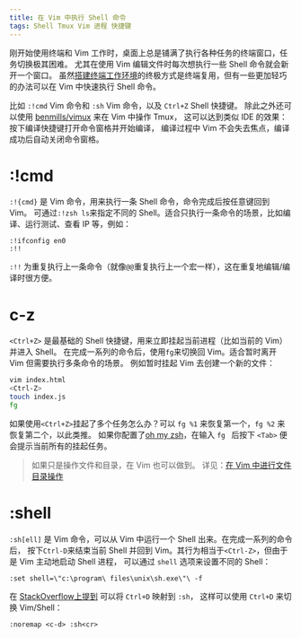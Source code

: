 ```yaml
---
title: 在 Vim 中执行 Shell 命令
tags: Shell Tmux Vim 进程 快捷键
---
```


刚开始使用终端和 Vim 工作时，桌面上总是铺满了执行各种任务的终端窗口，任务切换极其困难。
尤其在使用 Vim 编辑文件时每次想执行一些 Shell 命令就会新开一个窗口。
虽然[搭建终端工作环境][tmux]的终极方式是终端复用，但有一些更加轻巧的办法可以在 Vim 中快速执行 Shell 命令。

比如 `:!cmd` Vim 命令和 `:sh` Vim 命令，以及 `Ctrl+Z` Shell 快捷键。
除此之外还可以使用 [benmills/vimux][benmills/vimux] 来在 Vim 中操作 Tmux，
这可以达到类似 IDE 的效果：按下编译快捷键打开命令窗格并开始编译，
编译过程中 Vim 不会失去焦点，编译成功后自动关闭命令窗格。

<!--more-->

# :!cmd

`:!{cmd}` 是 Vim 命令，用来执行一条 Shell 命令，命令完成后按任意键回到 Vim。
可通过`:!zsh ls`来指定不同的 Shell。适合只执行一条命令的场景，比如编译、运行测试、查看 IP 等，例如：

```vim
:!ifconfig en0
:!!
```

`:!!` 为重复执行上一条命令（就像`@@`重复执行上一个宏一样），这在重复地编辑/编译时很方便。

# c-z

`<Ctrl+Z>` 是最基础的 Shell 快捷键，用来立即挂起当前进程（比如当前的 Vim）并进入 Shell。
在完成一系列的命令后，使用`fg`来切换回 Vim。适合暂时离开 Vim 但需要执行多条命令的场景。
例如暂时挂起 Vim 去创建一个新的文件：

```bash
vim index.html
<Ctrl-Z>
touch index.js
fg
```

如果使用`<Ctrl+Z>`挂起了多个任务怎么办？可以 `fg %1` 来恢复第一个，`fg %2` 来恢复第二个，以此类推。
如果你配置了[oh my zsh][omz]，在输入 `fg ` 后按下 `<Tab>` 便会提示当前所有的挂起任务。

> 如果只是操作文件和目录，在 Vim 也可以做到。
> 详见：[在 Vim 中进行文件目录操作](/2016/10/14/vim-file-and-directory.html)

# :shell

`:sh[ell]` 是 Vim 命令，可以从 Vim 中运行一个 Shell 出来。在完成一系列的命令后，
按下`Ctrl-D`来结束当前 Shell 并回到 Vim。其行为相当于`<Ctrl-Z>`，但由于是 Vim 主动地启动 Shell 进程，
可以通过 `shell` 选项来设置不同的 Shell：

```vim
:set shell=\"c:\program\ files\unix\sh.exe\"\ -f
```

在 [StackOverflow上提到][stackoverflow] 可以将 `Ctrl+D` 映射到 `:sh`，
这样可以使用 `Ctrl+D` 来切换 Vim/Shell：

```vim
:noremap <c-d> :sh<cr>
```

[stackoverflow]: http://stackoverflow.com/questions/1236563/how-do-i-run-a-terminal-inside-of-vim
[tmux]: /2015/11/06/tmux-startup.html
[omz]: https://github.com/robbyrussell/oh-my-zsh
[benmills/vimux]: https://github.com/benmills/vimux 

